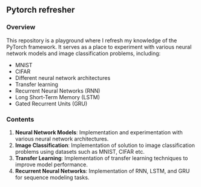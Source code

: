 ## Pytorch refresher

### Overview
This repository is a playground where I refresh my knowledge of the PyTorch framework. It serves as a place to experiment with various neural network models and image classification problems, including:

- MNIST
- CIFAR
- Different neural network architectures
- Transfer learning
- Recurrent Neural Networks (RNN)
- Long Short-Term Memory (LSTM)
- Gated Recurrent Units (GRU)
### Contents


1. **Neural Network Models**: Implementation and experimentation with various neural network architectures.
2. **Image Classification**: Implementation of solution to image classification problems using datasets such as MNIST, CIFAR etc.
3. **Transfer Learning**: Implementation of transfer learning techniques to improve model performance.
4. **Recurrent Neural Networks**: Implementation of RNN, LSTM, and GRU for sequence modeling tasks.